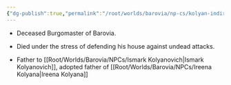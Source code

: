 ```yaml
---
{"dg-publish":true,"permalink":"/root/worlds/barovia/np-cs/kolyan-indirovich/","tags":["Barovia"]}
---
```


-  Deceased Burgomaster of Barovia.

-  Died under the stress of defending his house against undead attacks.

-  Father to [[Root/Worlds/Barovia/NPCs/Ismark Kolyanovich\|Ismark Kolyanovich]], adopted father of [[Root/Worlds/Barovia/NPCs/Ireena Kolyana\|Ireena Kolyana]] 
